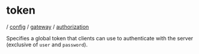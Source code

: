 # token

/ [config](/ref/config/index.md) / [gateway](/ref/config/config/gateway/index.md) / [authorization](/ref/config/config/gateway/authorization/index.md)

Specifies a global token that clients can use to authenticate with
the server (exclusive of `user` and `password`).
